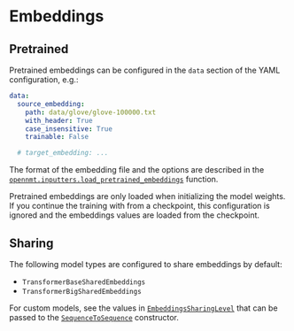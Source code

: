 # Embeddings

## Pretrained

Pretrained embeddings can be configured in the `data` section of the YAML configuration, e.g.:

```yaml
data:
  source_embedding:
    path: data/glove/glove-100000.txt
    with_header: True
    case_insensitive: True
    trainable: False

  # target_embedding: ...
```

The format of the embedding file and the options are described in the [`opennmt.inputters.load_pretrained_embeddings`](https://opennmt.net/OpenNMT-tf/package/opennmt.inputters.load_pretrained_embeddings.html) function.

Pretrained embeddings are only loaded when initializing the model weights. If you continue the training with from a checkpoint, this configuration is ignored and the embeddings values are loaded from the checkpoint.

## Sharing

The following model types are configured to share embeddings by default:

* `TransformerBaseSharedEmbeddings`
* `TransformerBigSharedEmbeddings`

For custom models, see the values in [`EmbeddingsSharingLevel`](https://opennmt.net/OpenNMT-tf/package/opennmt.models.EmbeddingsSharingLevel) that can be passed to the [`SequenceToSequence`](https://opennmt.net/OpenNMT-tf/package/opennmt.models.SequenceToSequence.html) constructor.
